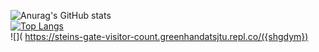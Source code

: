 ![Anurag's GitHub stats](https://github-readme-stats.vercel.app/api?username=shgdym&show_icons=true&theme=graywhite)  
[![Top Langs](https://github-readme-stats.vercel.app/api/top-langs/?username=shgdym)](https://github.com/shgdym)  
![]( https://steins-gate-visitor-count.greenhandatsjtu.repl.co/({shgdym})
